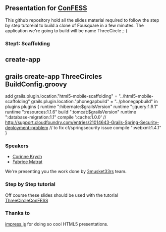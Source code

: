 ## Presentation for [ConFESS](https://2013.con-fess.com/)
This github repository hold all the slides material required to follow the step by step tutoreial to build a clone of Fousquare in a few minutes. The application we're going to build will be name ThreeCircle ;-)

### Step1: Scaffolding
create-app
----------
grails create-app ThreeCircles
BuildConfig.groovy
------------------
add
grails.plugin.location."html5-mobile-scaffolding" = "../html5-mobile-scaffolding"
grails.plugin.location."phonegapbuild" = "../phonegapbuild"
in plugins
    plugins {
        runtime ":hibernate:$grailsVersion"
        runtime ":jquery:1.9.1"
        runtime ":resources:1.1.6"
        build ":tomcat:$grailsVersion"
        runtime ":database-migration:1.1"
        compile ':cache:1.0.0'
        // http://support.cloudfoundry.com/entries/21014643-Grails-Spring-Security-deployment-problem
        // to fix cf/springsecurity issue
        compile ":webxml:1.4.1"
    }


### Speakers
- [Corinne Krych](http://corinnekrych.github.com/)
- [Fabrice Matrat](http://fabricematrat.github.com/)

We're presenting you the work done by [3musket33rs](http://3musket33rs.github.com/) team.

### Step by Step tutorial
Off course these slides should be used with the tutorial [ThreeCircleConFESS]()

### Thanks to
[impress.js](http://bartaz.github.com/impress.js/) for doing so cool HTML5 presentations.
